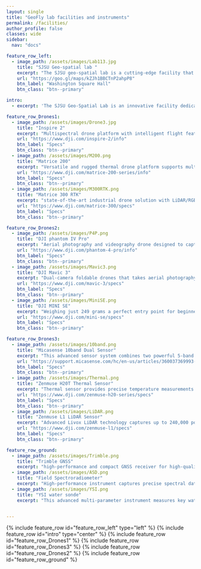```yaml
---
layout: single
title: "GeoFly lab facilities and instruments"
permalink: /facilities/
author_profile: false
classes: wide
sidebar:
  nav: "docs"

feature_row_left:
  - image_path: /assets/images/Lab113.jpg
    title: "SJSU Geo-spatial lab "
    excerpt: "The SJSU geo-spatial lab is a cutting-edge facility that offers advanced technology to students and faculty. It features 30 high-performance computers with SSD storage, larger memory, and high-end video cards with CUDA parallel computing ability. Dual-monitoring screens and high-resolution projectors enhance the visual experience, and the lab also has a seminar room and student lounge for collaborative learning. With more exciting features in the pipeline, such as an augmented reality contour map sandbox, geo-visualization wall, and map galleries."
    url: "https://goo.gl/maps/kZJh1BBCTnP2ahpP8"
    btn_label: "Washington Square Hall"
    btn_class: "btn--primary"

intro: 
  - excerpt: 'The SJSU Geo-Spatial Lab is an innovative facility dedicated to providing students and research partners with access to cutting-edge geospatial technology tools. Equipped with full licenses for ArcGIS Pro, Esri Drone2Map, remote sensing software packages like ERDAS and ENVI, open access GIS systems such as QGIS and Google Earth Engine, as well as the MS Office Suite and statistical analysis packages, the lab offers a comprehensive suite of software to support geospatial analysis, modeling, and visualization.'

feature_row_Drones1:
  - image_path: /assets/images/Drone3.jpg
    title: "Inspire 2"
    excerpt: "Multispectral drone platform with intelligent flight features. 27 minutes flight time"
    url: "https://www.dji.com/inspire-2/info"
    btn_label: "Specs"
    btn_class: "btn--primary"
  - image_path: /assets/images/M200.png
    title: "Matrice 200"
    excerpt: "Versatile and rugged thermal drone platform supports multiple payload configurations. 38 minutes flight time"
    url: "https://www.dji.com/matrice-200-series/info"
    btn_label: "Specs"
    btn_class: "btn--primary"
  - image_path: /assets/images/M300RTK.png
    title: "Matrice 300 RTK"
    excerpt: "state-of-the-art industrial drone solution with LiDAR/RGB aerial mapping capabilities. 55-minute maximum flight time"
    url: "https://www.dji.com/matrice-300/specs"
    btn_label: "Specs"
    btn_class: "btn--primary"

feature_row_Drones2:
  - image_path: /assets/images/P4P.png
    title: "DJI phantom IV Pro"
    excerpt: "Aerial photography and videography drone designed to capture stunning images and breathtaking footage"
    url: "https://www.dji.com/phantom-4-pro/info"
    btn_label: "Specs"
    btn_class: "btn--primary"
  - image_path: /assets/images/Mavic3.png
    title: "DJI Mavic 3"
    excerpt: "Dual-camera foldable drones that takes aerial photography and videography to new heights"
    url: "https://www.dji.com/mavic-3/specs"
    btn_label: "Specs"
    btn_class: "btn--primary"
  - image_path: /assets/images/MiniSE.png
    title: "DJI MINI SE"
    excerpt: "Weighing just 249 grams a perfect entry point for beginners and educationnal use alike."
    url: "https://www.dji.com/mini-se/specs"
    btn_label: "Specs"
    btn_class: "btn--primary"

feature_row_Drones3:
  - image_path: /assets/images/10band.png
    title: "Micasense 10band Dual Sensor"
    excerpt: "This advanced sensor system combines two powerful 5-band sensors, capturing high-resolution imagery across ten spectral bands, including visible light, near-infrared, and red edge. "
    url: "https://support.micasense.com/hc/en-us/articles/360037369993-RedEdge-MX-Dual-Camera-System-Integration-Guide"
    btn_label: "Specs"
    btn_class: "btn--primary"
  - image_path: /assets/images/Thermal.png
    title: "Zenmuse H20T Thermal Sensor"
    excerpt: "Thermal sensor provides precise temperature measurements to identify heat signatures and monitor infrastructure efficiently. "
    url: "https://www.dji.com/zenmuse-h20-series/specs"
    btn_label: "Specs"
    btn_class: "btn--primary"
  - image_path: /assets/images/LiDAR.png
    title: "Zenmuse L1 LiDAR Sensor"
    excerpt: "Advanced Livox LiDAR technology captures up to 240,000 points per second, enabling the generation of accurate, high-density point clouds for forestry and infrastructure inspection"
    url: "https://www.dji.com/zenmuse-l1/specs"
    btn_label: "Specs"
    btn_class: "btn--primary"

feature_row_ground:
  - image_path: /assets/images/Trimble.png
    title: "Trimble GNSS"
    excerpt: "high-performance and compact GNSS receiver for high-quality, location-based data collection and management"
  - image_path: /assets/images/ASD.png
    title: "Field Spectroradiometer"
    excerpt: "High-performance instrument captures precise spectral data across a wide wavelength range"
  - image_path: /assets/images/YSI.png
    title: "YSI water sonde"
    excerpt: "This advanced multi-parameter instrument measures key water quality parameters such as temperature, conductivity, dissolved oxygen, pH, turbidity, and more"


---
```

{% include feature_row id="feature_row_left" type="left" %}
{% include feature_row id="intro" type="center" %}
{% include feature_row id="feature_row_Drones1" %}
{% include feature_row id="feature_row_Drones3" %}
{% include feature_row id="feature_row_Drones2" %}
{% include feature_row id="feature_row_ground" %}











